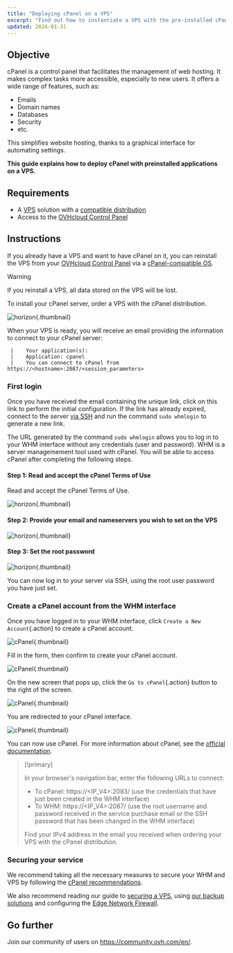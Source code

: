 ```yaml
---
title: "Deploying cPanel on a VPS"
excerpt: "Find out how to instantiate a VPS with the pre-installed cPanel application"
updated: 2024-01-31
---
```


## Objective

cPanel is a control panel that facilitates the management of web hosting. It makes complex tasks more accessible, especially to new users. It offers a wide range of features, such as: 

- Emails
- Domain names
- Databases
- Security
- etc.

This simplifies website hosting, thanks to a graphical interface for automating settings.

**This guide explains how to deploy cPanel with preinstalled applications on a VPS.**

## Requirements

- A [VPS](https://www.ovhcloud.com/en-ie/vps) solution with a [compatible distribution](https://www.ovhcloud.com/en-ie/vps/os/)
- Access to the [OVHcloud Control Panel](https://www.ovh.com/auth/?action=gotomanager&from=https://www.ovh.ie/&ovhSubsidiary=ie)

## Instructions

If you already have a VPS and want to have cPanel on it, you can reinstall the VPS from your [OVHcloud Control Panel](https://www.ovh.com/auth/?action=gotomanager&from=https://www.ovh.ie/&ovhSubsidiary=ie) via a [cPanel-compatible OS](https://www.ovhcloud.com/en-ie/vps/os/).

> [!warning]
>
> If you reinstall a VPS, all data stored on the VPS will be lost.
>

To install your cPanel server, order a VPS with the cPanel distribution.

![horizon](cpanel_order.png){.thumbnail}

When your VPS is ready, you will receive an email providing the information to connect to your cPanel server:

```
 |    Your application(s):
 |    Application: cpanel
 |    You can connect to cPanel from https://<hostname>:2087/<session_parameters>
```

### First login

Once you have received the email containing the unique link, click on this link to perform the initial configuration. If the link has already expired, connect to the server [via SSH](ssh_introduction1.) and run the command `sudo whmlogin` to generate a new link.

The URL generated by the command `sudo whmlogin` allows you to log in to your WHM interface without any credentials (user and password). WHM is a server managemement tool used with cPanel. You will be able to access cPanel after completing the following steps.

#### Step 1: Read and accept the cPanel Terms of Use

Read and accept the cPanel Terms of Use.

![horizon](license_validation.png){.thumbnail}

#### Step 2: Provide your email and nameservers you wish to set on the VPS

![horizon](setup_config_cpanel.png){.thumbnail}

#### Step 3: Set the root password

![horizon](images_change_root.png){.thumbnail}

You can now log in to your server via SSH, using the root user password you have just set.

### Create a cPanel account from the WHM interface

Once you have logged in to your WHM interface, click `Create a New Account`{.action} to create a cPanel account.

![cPanel](create_new_account.png){.thumbnail}

Fill in the form, then confirm to create your cPanel account.

![cPanel](create_new_account_form.png){.thumbnail}

On the new screen that pops up, click the `Go to cPanel`{.action} button to the right of the screen.

![cPanel](go_to_cpanel.png){.thumbnail}

You are redirected to your cPanel interface.

![cPanel](manager_cpanel.png){.thumbnail}

You can now use cPanel. For more information about cPanel, see the [official documentation](https://docs.cpanel.net/).

> [!primary]
>
> In your browser's navigation bar, enter the following URLs to connect:
>
> - To cPanel: https&#58;//&#60;IP_V4&#62;:2083/ (use the credentials that have just been created in the WHM interface)
> - To WHM: https&#58;//&#60;IP_V4&#62;:2087/ (use the root username and password received in the service purchase email or the SSH password that has been changed in the WHM interface)
>
> Find your IPv4 address in the email you received when ordering your VPS with the cPanel distribution.
>

### Securing your service

We recommend taking all the necessary measures to secure your WHM and VPS by following the [cPanel recommendations](https://docs.cpanel.net/knowledge-base/security/tips-to-make-your-server-more-secure/).

We also recommend reading our guide to [securing a VPS](secure_your_vps1.), using [our backup solutions](bare-metal-cloud-virtual-private-servers1.) and configuring the [Edge Network Firewall](firewall_network1.).

## Go further

Join our community of users on <https://community.ovh.com/en/>.
